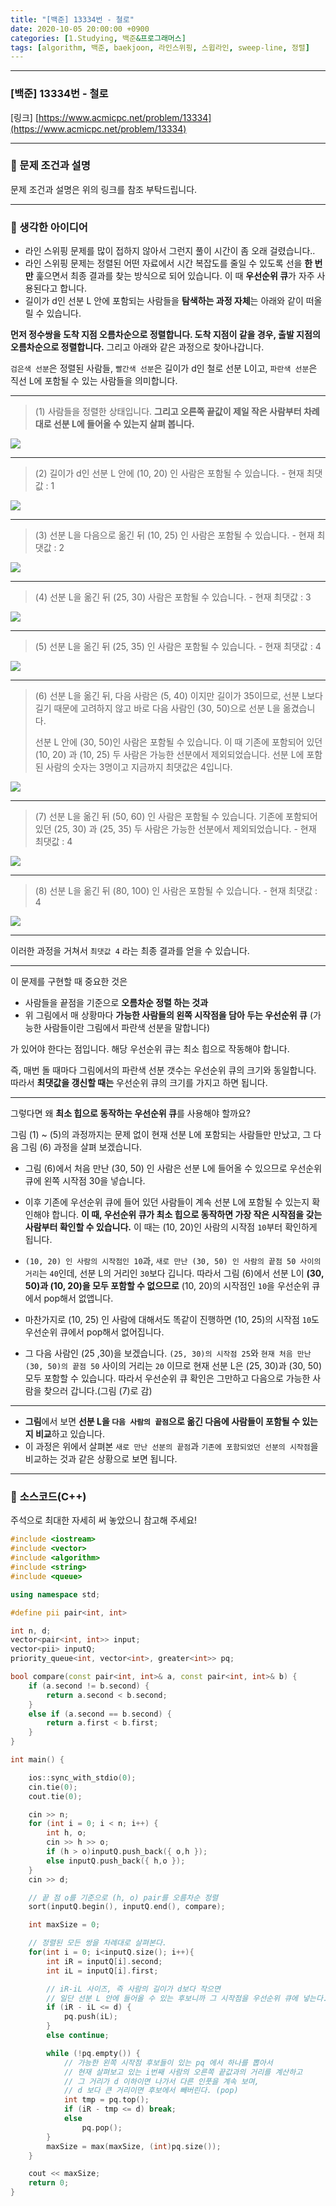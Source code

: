 ```yaml
---
title: "[백준] 13334번 - 철로"
date: 2020-10-05 20:00:00 +0900
categories: [1.Studying, 백준&프로그래머스]
tags: [algorithm, 백준, baekjoon, 라인스위핑, 스윕라인, sweep-line, 정렬]
---
```




------

### **[백준] 13334번 - 철로**

[링크] [https://www.acmicpc.net/problem/13334](https://www.acmicpc.net/problem/13334)

---

### **💎 문제 조건과 설명**

문제 조건과 설명은 위의 링크를 참조 부탁드립니다.

------



### **🚀 생각한 아이디어**

* 라인 스위핑 문제를 많이 접하지 않아서 그런지 풀이 시간이 좀 오래 걸렸습니다..
* 라인 스위핑 문제는 정렬된 어떤 자료에서 시간 복잡도를 줄일 수 있도록 선을 **한 번만** 훑으면서 최종 결과를 찾는 방식으로 되어 있습니다. 이 때 **우선순위 큐**가 자주 사용된다고 합니다.
* 길이가 d인 선분 L 안에 포함되는 사람들을 **탐색하는 과정 자체**는 아래와 같이 떠올릴 수 있습니다.

**먼저 정수쌍을 도착 지점 오름차순으로 정렬합니다. 도착 지점이 같을 경우, 출발 지점의 오름차순으로 정렬합니다.** 그리고 아래와 같은 과정으로 찾아나갑니다.

`검은색 선분`은 정렬된 사람들, `빨간색 선분`은 길이가 d인 철로 선분 L이고, `파란색 선분`은 직선 L에 포함될 수 있는 사람들을 의미합니다.

------

> (1) 사람들을 정렬한 상태입니다. **그리고 오른쪽 끝값이 제일 작은 사람부터 차례대로 선분 L에 들어올 수 있는지 살펴 봅니다.**

![](https://drive.google.com/uc?export=download&id=1vI8Ad6y_SD7nVmf0OcLfkoGnNUbj_TK2)

------

> (2) 길이가 d인 선분 L 안에 (10, 20) 인 사람은 포함될 수 있습니다. - 현재 최댓값 : 1

![](https://drive.google.com/uc?export=download&id=1zSaJqkalgFYJvbqdF0FwdSH-YNIw59hs)

------

> (3) 선분 L을 다음으로 옮긴 뒤 (10, 25) 인 사람은 포함될 수 있습니다. - 현재 최댓값 : 2

![](https://drive.google.com/uc?export=download&id=1KahOZtqyfl7tQUoRARK3FPEHi_tQogPl)

------

> (4) 선분 L을 옮긴 뒤 (25, 30) 사람은 포함될 수 있습니다. - 현재 최댓값 : 3

![](https://drive.google.com/uc?export=download&id=1XWD2DPmRym1yFqkkJqETP0Z9mcAzFgyZ)

------

> (5) 선분 L을 옮긴 뒤 (25, 35) 인 사람은 포함될 수 있습니다. - 현재 최댓값 : 4

![](https://drive.google.com/uc?export=download&id=1jQ3587A-JRiqzt5hMXXlmsfnrP0cTLmB)

------

> (6) 선분 L을 옮긴 뒤, 다음 사람은 (5, 40) 이지만 길이가 35이므로, 선분 L보다 길기 때문에 고려하지 않고 바로 다음 사람인 (30, 50)으로 선분 L을 옮겼습니다.
>
> 선분 L 안에 (30, 50)인 사람은 포함될 수 있습니다. 이 때 기존에 포함되어 있던 (10, 20) 과 (10, 25) 두 사람은 가능한 선분에서 제외되었습니다. 선분 L에 포함된 사람의 숫자는 3명이고 지금까지 최댓값은 4입니다.

![](https://drive.google.com/uc?export=download&id=1fJbRD6k9CqBFWLLMqd28LZtAT9yxbckh)

------

> (7) 선분 L을 옮긴 뒤 (50, 60) 인 사람은 포함될 수 있습니다. 기존에 포함되어 있던 (25, 30) 과 (25, 35) 두 사람은 가능한 선분에서 제외되었습니다. - 현재 최댓값 : 4

![](https://drive.google.com/uc?export=download&id=1dgFrt24D5iXeIXpvbISmwTsS3zKmG_2c)

------

> (8) 선분 L을 옮긴 뒤 (80, 100) 인 사람은 포함될 수 있습니다. - 현재 최댓값 : 4

![](https://drive.google.com/uc?export=download&id=1tEkl7CicuM9oLuWoNqxuEipx68IKoGMe)

------

이러한 과정을 거쳐서 `최댓값 4` 라는 최종 결과를 얻을 수 있습니다.

------

이 문제를 구현할 때 중요한 것은

* 사람들을 끝점을 기준으로 **오름차순 정렬 하는 것과**
* 위 그림에서 매 상황마다 **가능한 사람들의 왼쪽 시작점을 담아 두는 우선순위 큐** (가능한 사람들이란 그림에서 파란색 선분을 말합니다)

가 있어야 한다는 점입니다. 해당 우선순위 큐는 최소 힙으로 작동해야 합니다.

즉, 매번 돌 때마다 그림에서의 파란색 선분 갯수는 우선순위 큐의 크기와 동일합니다. 따라서 **최댓값을 갱신할 때는** 우선순위 큐의 크기를 가지고 하면 됩니다.

------

그렇다면 왜 **최소 힙으로 동작하는 우선순위 큐**를 사용해야 할까요?

그림 (1) ~ (5)의 과정까지는 문제 없이 현재 선분 L에 포함되는 사람들만 만났고, 그 다음 그림 (6) 과정을 살펴 보겠습니다.

* 그림 (6)에서 처음 만난 (30, 50) 인 사람은 선분 L에 들어올 수 있으므로 우선순위 큐에 왼쪽 시작점 30을 넣습니다.

* 이후 기존에 우선순위 큐에 들어 있던 사람들이 계속 선분 L에 포함될 수 있는지 확인해야 합니다. **이 때, 우선순위 큐가 최소 힙으로 동작하면 가장 작은 시작점을 갖는 사람부터 확인할 수 있습니다.** 이 때는 (10, 20)인 사람의 시작점 `10`부터 확인하게 됩니다.

* `(10, 20) 인 사람의 시작점인 10`과, `새로 만난 (30, 50) 인 사람의 끝점 50 사이의 거리`는 `40`인데, 선분 L의 거리인 `30`보다 깁니다. 따라서 그림 (6)에서 선분 L이 **(30, 50)과 (10, 20)을 모두 포함할 수 없으므로** (10, 20)의 시작점인 `10`을 우선순위 큐에서 pop해서 없앱니다.

* 마찬가지로 (10, 25) 인 사람에 대해서도 똑같이 진행하면 (10, 25)의 시작점 `10`도 우선순위 큐에서 pop해서 없어집니다.

* 그 다음 사람인 (25 ,30)을 보겠습니다. `(25, 30)의 시작점 25`와 `현재 처음 만난 (30, 50)의 끝점 50` 사이의 거리는 `20` 이므로 현재 선분 L은 (25, 30)과 (30, 50) 모두 포함할 수 있습니다. 따라서 우선순위 큐 확인은 그만하고 다음으로 가능한 사람을 찾으러 갑니다.(그림 (7)로 감)

------

* **그림**에서 보면 **선분 L을 `다음 사람의 끝점`으로 옮긴 다음에 사람들이 포함될 수 있는지 비교**하고 있습니다.
* 이 과정은 위에서 살펴본 `새로 만난 선분의 끝점`과 `기존에 포함되었던 선분의 시작점`을 비교하는 것과 같은 상황으로 보면 됩니다.



------

### 📜 **소스코드(C++)** 

주석으로 최대한 자세히 써 놓았으니 참고해 주세요!

```c++
#include <iostream>
#include <vector>
#include <algorithm>
#include <string>
#include <queue>

using namespace std;

#define pii pair<int, int>

int n, d;
vector<pair<int, int>> input;
vector<pii> inputQ;
priority_queue<int, vector<int>, greater<int>> pq;

bool compare(const pair<int, int>& a, const pair<int, int>& b) {
	if (a.second != b.second) {
		return a.second < b.second;
	}
	else if (a.second == b.second) {
		return a.first < b.first;
	}
}

int main() {

	ios::sync_with_stdio(0);
	cin.tie(0);
	cout.tie(0);

	cin >> n;
	for (int i = 0; i < n; i++) {
		int h, o;
		cin >> h >> o;
		if (h > o)inputQ.push_back({ o,h });
		else inputQ.push_back({ h,o });
	}
	cin >> d;

	// 끝 점 o를 기준으로 (h, o) pair를 오름차순 정렬
	sort(inputQ.begin(), inputQ.end(), compare);

	int maxSize = 0;

	// 정렬된 모든 쌍을 차례대로 살펴본다.
	for(int i = 0; i<inputQ.size(); i++){
		int iR = inputQ[i].second;
		int iL = inputQ[i].first;

		// iR-iL 사이즈, 즉 사람의 길이가 d보다 작으면
        // 일단 선분 L 안에 들어올 수 있는 후보니까 그 시작점을 우선순위 큐에 넣는다.
		if (iR - iL <= d) {
			pq.push(iL);
		}
		else continue;

		while (!pq.empty()) {
			// 가능한 왼쪽 시작점 후보들이 있는 pq 에서 하나를 뽑아서
			// 현재 살펴보고 있는 i번째 사람의 오른쪽 끝값과의 거리를 계산하고
			// 그 거리가 d 이하이면 나가서 다른 인풋을 계속 보며,
			// d 보다 큰 거리이면 후보에서 빼버린다. (pop)
			int tmp = pq.top();
			if (iR - tmp <= d) break;
			else 
				pq.pop();		
		}
		maxSize = max(maxSize, (int)pq.size());
	}

	cout << maxSize;
	return 0;
}
```

